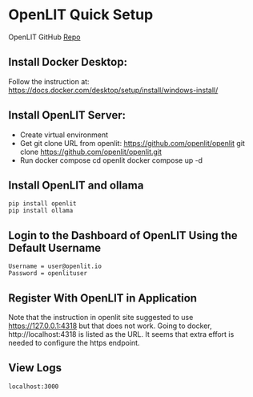 # OpenLIT Quick Setup

OpenLIT GitHub [Repo](https://github.com/openlit/openlit)

## Install Docker Desktop:

Follow the instruction at: https://docs.docker.com/desktop/setup/install/windows-install/

## Install OpenLIT Server:

* Create virtual environment
* Get git clone URL from openlit: https://github.com/openlit/openlit
    git clone https://github.com/openlit/openlit.git
* Run docker compose
    cd openlit
    docker compose up -d

## Install OpenLIT and ollama
    pip install openlit
    pip install ollama

## Login to the Dashboard of OpenLIT Using the Default Username
    Username = user@openlit.io
    Password = openlituser

## Register With OpenLIT in Application

Note that the instruction in openlit site suggested to use https://127.0.0.1:4318 but that does not work.
Going to docker, http://localhost:4318 is listed as the URL. It seems that extra effort is needed to
configure the https endpoint.

## View Logs

    localhost:3000